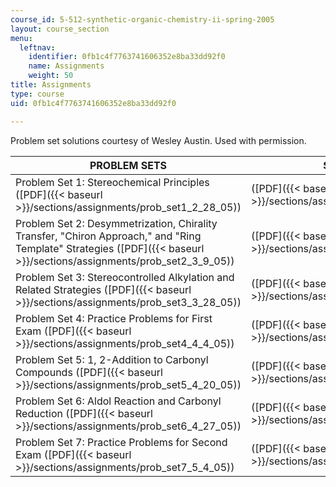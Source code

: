 ```yaml
---
course_id: 5-512-synthetic-organic-chemistry-ii-spring-2005
layout: course_section
menu:
  leftnav:
    identifier: 0fb1c4f7763741606352e8ba33dd92f0
    name: Assignments
    weight: 50
title: Assignments
type: course
uid: 0fb1c4f7763741606352e8ba33dd92f0

---
```


Problem set solutions courtesy of Wesley Austin. Used with permission.

| PROBLEM SETS | SOLUTIONS |
| --- | --- |
| Problem Set 1: Stereochemical Principles ([PDF]({{< baseurl >}}/sections/assignments/prob_set1_2_28_05)) | ([PDF]({{< baseurl >}}/sections/assignments/pset1ans)) |
| Problem Set 2: Desymmetrization, Chirality Transfer, "Chiron Approach," and "Ring Template" Strategies ([PDF]({{< baseurl >}}/sections/assignments/prob_set2_3_9_05)) | ([PDF]({{< baseurl >}}/sections/assignments/pset2_so)) |
| Problem Set 3: Stereocontrolled Alkylation and Related Strategies ([PDF]({{< baseurl >}}/sections/assignments/prob_set3_3_28_05)) | ([PDF]({{< baseurl >}}/sections/assignments/ps3_soln)) |
| Problem Set 4: Practice Problems for First Exam ([PDF]({{< baseurl >}}/sections/assignments/prob_set4_4_4_05)) | ([PDF]({{< baseurl >}}/sections/assignments/ps4_soln)) |
| Problem Set 5: 1, 2-Addition to Carbonyl Compounds ([PDF]({{< baseurl >}}/sections/assignments/prob_set5_4_20_05)) | ([PDF]({{< baseurl >}}/sections/assignments/ps5_soln_4_23)) |
| Problem Set 6: Aldol Reaction and Carbonyl Reduction ([PDF]({{< baseurl >}}/sections/assignments/prob_set6_4_27_05)) | ([PDF]({{< baseurl >}}/sections/assignments/ps6_soln)) |
| Problem Set 7: Practice Problems for Second Exam ([PDF]({{< baseurl >}}/sections/assignments/prob_set7_5_4_05)) | ([PDF]({{< baseurl >}}/sections/assignments/ps7_soln_5_01))